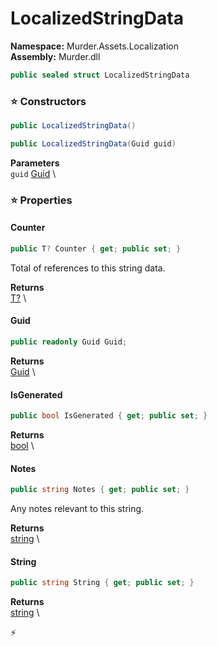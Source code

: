 # LocalizedStringData

**Namespace:** Murder.Assets.Localization \
**Assembly:** Murder.dll

```csharp
public sealed struct LocalizedStringData
```

### ⭐ Constructors
```csharp
public LocalizedStringData()
```

```csharp
public LocalizedStringData(Guid guid)
```

**Parameters** \
`guid` [Guid](https://learn.microsoft.com/en-us/dotnet/api/System.Guid?view=net-7.0) \

### ⭐ Properties
#### Counter
```csharp
public T? Counter { get; public set; }
```

Total of references to this string data.

**Returns** \
[T?](https://learn.microsoft.com/en-us/dotnet/api/System.Nullable-1?view=net-7.0) \
#### Guid
```csharp
public readonly Guid Guid;
```

**Returns** \
[Guid](https://learn.microsoft.com/en-us/dotnet/api/System.Guid?view=net-7.0) \
#### IsGenerated
```csharp
public bool IsGenerated { get; public set; }
```

**Returns** \
[bool](https://learn.microsoft.com/en-us/dotnet/api/System.Boolean?view=net-7.0) \
#### Notes
```csharp
public string Notes { get; public set; }
```

Any notes relevant to this string.

**Returns** \
[string](https://learn.microsoft.com/en-us/dotnet/api/System.String?view=net-7.0) \
#### String
```csharp
public string String { get; public set; }
```

**Returns** \
[string](https://learn.microsoft.com/en-us/dotnet/api/System.String?view=net-7.0) \


⚡